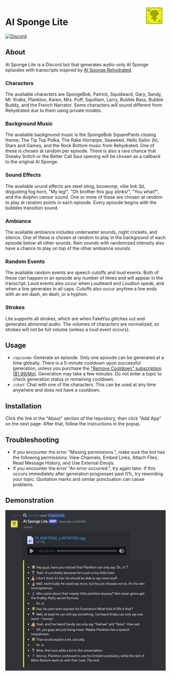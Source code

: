 <img src="img/Logo.gif" alt="Logo" title="Logo" align="right" width="72" height="72" />

# AI Sponge Lite

[![Discord](https://img.shields.io/discord/1289760166891225088?style=for-the-badge&logo=discord&logoColor=ffffff&label=Support&color=5865F2)](https://discord.gg/4qXZXZF3Vs)

## About

AI Sponge Lite is a Discord bot that generates audio-only AI Sponge episodes with transcripts inspired by
[AI Sponge Rehydrated](https://aisponge.riskivr.com/).

### Characters

The available characters are SpongeBob, Patrick, Squidward, Gary, Sandy, Mr. Krabs, Plankton, Karen, Mrs. Puff, 
Squilliam, Larry, Bubble Bass, Bubble Buddy, and the French Narrator. Some characters will sound different from 
Rehydrated due to them using private models.

### Background Music

The available background music is the SpongeBob SquarePants closing theme, The Tip Top Polka, The Rake Hornpipe,
Seaweed, Hello Sailor (b), Stars and Games, and the Rock Bottom music from Rehydrated. One of these is chosen at random
per episode. There is also a rare chance that Sneaky Snitch or the Better Call Saul opening will be chosen as a callback
to the original AI Sponge.

### Sound Effects

The available sound effects are steel sting, boowomp, vibe link (b), disgusting fog horn, "My leg!", "Oh brother this
guy stinks!", "You what?", and the dolphin censor sound. One or more of these are chosen at random to play at random
points in each episode. Every episode begins with the bubbles transition sound.

### Ambiance

The available ambiance includes underwater sounds, night crickets, and silence. One of these is chosen at random to play
in the background of each episode below all other sounds. Rain sounds with randomized intensity also have a chance to
play on top of the other ambiance sounds.

### Random Events

The available random events are speech cutoffs and loud events. Both of these can happen in an episode any number of
times and will appear in the transcript. Loud events also occur when Loudward and Loudton speak, and when a line 
generates in all caps. Cutoffs also occur anytime a line ends with an em dash, en dash, or a hyphen.

### Strokes

Lite supports all strokes, which are when FakeYou glitches out and generates abnormal audio. The volumes of characters
are normalized, so strokes will not be full volume (unless a loud event occurs).

## Usage

- `/episode`: Generate an episode. Only one episode can be generated at a time globally. There is a 5-minute cooldown
  upon successful generation, unless you purchase the
  ["Remove Cooldown" subscription ($1.99/Mo)](https://discord.com/discovery/applications/1254296070599610469/store/1343274119084638239).
  Generation may take a few minutes. Do not enter a topic to check generation status or remaining cooldown.
- `/chat`: Chat with one of the characters. This can be used at any time anywhere and does not have a cooldown.

## Installation

Click the link in the "About" section of the repository, then click "Add App" on the next page. After that, follow the
instructions in the popup.

## Troubleshooting

- If you encounter the error "Missing permissions.", make sure the bot has the following permissions: View
  Channels, Embed Links, Attach Files, Read Message History, and Use External Emojis.
- If you encounter the error "An error occurred.", try again later. If this occurs immediately after generation 
  progresses past 0%, try rewording your topic. Quotation marks and similar punctuation can cause problems.

## Demonstration

![Output](img/output.png)
